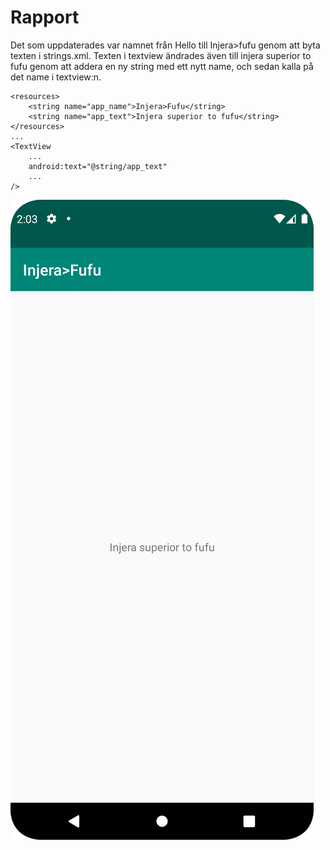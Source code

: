 
# Rapport

Det som uppdaterades var namnet från Hello till Injera>fufu genom att byta texten i strings.xml.
Texten i textview ändrades även till injera superior to fufu genom att addera en ny string med ett nytt name, och sedan kalla på det name i textview:n.

```
<resources>
    <string name="app_name">Injera>Fufu</string>
    <string name="app_text">Injera superior to fufu</string>
</resources>
...
<TextView
    ...
    android:text="@string/app_text"
    ...
/>
```

![](Uppgift1.png)


